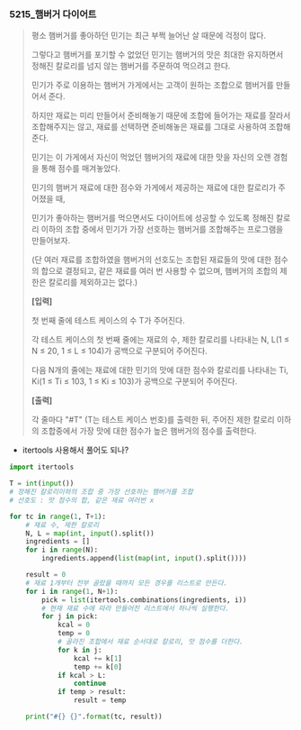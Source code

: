 ### 5215_햄버거 다이어트

> 평소 햄버거를 좋아하던 민기는 최근 부쩍 늘어난 살 때문에 걱정이 많다.
>
> 그렇다고 햄버거를 포기할 수 없었던 민기는 햄버거의 맛은 최대한 유지하면서 정해진 칼로리를 넘지 않는 햄버거를 주문하여 먹으려고 한다.
>  
>
> 민기가 주로 이용하는 햄버거 가게에서는 고객이 원하는 조합으로 햄버거를 만들어서 준다.
>
> 하지만 재료는 미리 만들어서 준비해놓기 때문에 조합에 들어가는 재료를 잘라서 조합해주지는 않고, 재료를 선택하면 준비해놓은 재료를 그대로 사용하여 조합해준다. 
>
> 민기는 이 가게에서 자신이 먹었던 햄버거의 재료에 대한 맛을 자신의 오랜 경험을 통해 점수를 매겨놓았다.
>
> 민기의 햄버거 재료에 대한 점수와 가게에서 제공하는 재료에 대한 칼로리가 주어졌을 때,
>
> 민기가 좋아하는 햄버거를 먹으면서도 다이어트에 성공할 수 있도록 정해진 칼로리 이하의 조합 중에서 민기가 가장 선호하는 햄버거를 조합해주는 프로그램을 만들어보자.
>
> (단 여러 재료를 조합하였을 햄버거의 선호도는 조합된 재료들의 맛에 대한 점수의 합으로 결정되고, 같은 재료를 여러 번 사용할 수 없으며, 햄버거의 조합의 제한은 칼로리를 제외하고는 없다.)
>
>  
>
> **[입력]**
>  
>
> 첫 번째 줄에 테스트 케이스의 수 T가 주어진다.
>  
>
> 각 테스트 케이스의 첫 번째 줄에는 재료의 수, 제한 칼로리를 나타내는 N, L(1 ≤ N ≤ 20, 1 ≤ L ≤ 104)가 공백으로 구분되어 주어진다.
>  
>
> 다음 N개의 줄에는 재료에 대한 민기의 맛에 대한 점수와 칼로리를 나타내는 Ti, Ki(1 ≤ Ti ≤ 103, 1 ≤ Ki ≤ 103)가 공백으로 구분되어 주어진다.
>  
>
> **[출력]**
>
> 각 줄마다 "#T" (T는 테스트 케이스 번호)를 출력한 뒤, 주어진 제한 칼로리 이하의 조합중에서 가장 맛에 대한 점수가 높은 햄버거의 점수를 출력한다.
>
>  





- itertools 사용해서 풀어도 되나?

```python
import itertools

T = int(input())
# 정해진 칼로리이하의 조합 중 가장 선호하는 햄버거를 조합
# 선호도 : 맛 점수의 합, 같은 재료 여러번 x

for tc in range(1, T+1):
    # 재료 수, 제한 칼로리
    N, L = map(int, input().split())
    ingredients = []
    for i in range(N):
        ingredients.append(list(map(int, input().split())))

    result = 0
    # 재료 1개부터 전부 골랐을 때까지 모든 경우를 리스트로 만든다.
    for i in range(1, N+1):
        pick = list(itertools.combinations(ingredients, i))
        # 현재 재료 수에 따라 만들어진 리스트에서 하나씩 실행한다.
        for j in pick:
            kcal = 0
            temp = 0
            # 골라진 조합에서 재료 순서대로 칼로리, 맛 점수를 더한다.
            for k in j:
                kcal += k[1]
                temp += k[0]
            if kcal > L:
                continue
            if temp > result:
                result = temp

    print("#{} {}".format(tc, result))
```

